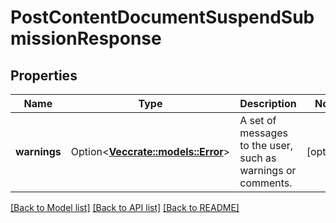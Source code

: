 # PostContentDocumentSuspendSubmissionResponse

## Properties

Name | Type | Description | Notes
------------ | ------------- | ------------- | -------------
**warnings** | Option<[**Vec<crate::models::Error>**](Error.md)> | A set of messages to the user, such as warnings or comments. | [optional]

[[Back to Model list]](../README.md#documentation-for-models) [[Back to API list]](../README.md#documentation-for-api-endpoints) [[Back to README]](../README.md)


